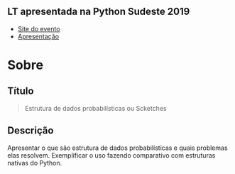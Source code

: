 LT apresentada na Python Sudeste 2019
----

* [Site do evento](https://2019.pythonsudeste.org/)
* [Apresentação](ltpyse-2019.ipynb)

# Sobre

## Título 

> Estrutura de dados probabilísticas ou Scketches

## Descrição

Apresentar o que são estrutura de dados probabilísticas e quais problemas elas resolvem. Exemplificar o uso fazendo comparativo com estruturas nativas do Python.